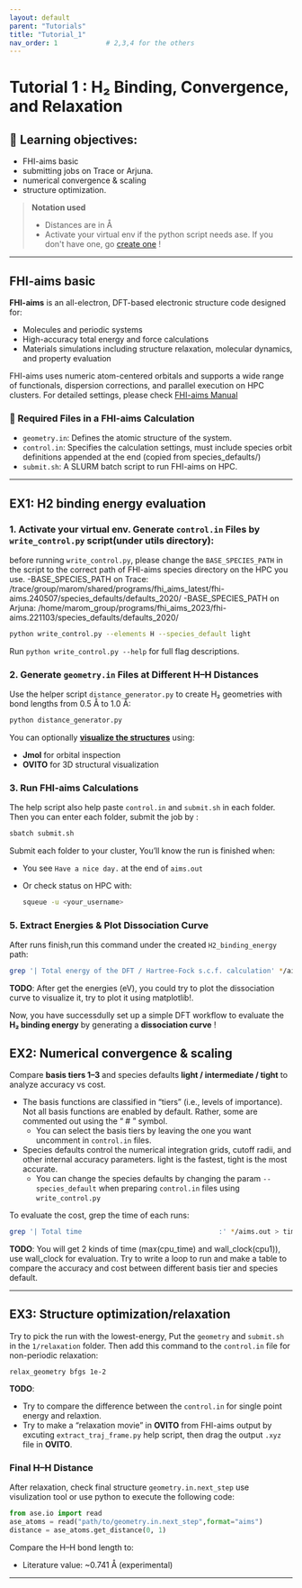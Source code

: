 ```yaml
---
layout: default
parent: "Tutorials"
title: "Tutorial_1"
nav_order: 1            # 2,3,4 for the others
---
```


# Tutorial 1 : H₂ Binding, Convergence, and Relaxation

## 📖 Learning objectives:
- FHI-aims basic
- submitting jobs on Trace or Arjuna.
- numerical convergence & scaling
- structure optimization.

> **Notation used**
> - Distances are in Å
> - Activate your virtual env if the python script needs ase. If you don't have one, go [create one](../../HPC%20Onboard/virtual_env) !

---
##  FHI-aims basic

**FHI-aims** is an all-electron, DFT-based electronic structure code designed for:
- Molecules and periodic systems
- High-accuracy total energy and force calculations
- Materials simulations including structure relaxation, molecular dynamics, and property evaluation

FHI-aims uses numeric atom-centered orbitals and supports a wide range of functionals, dispersion corrections, and parallel execution on HPC clusters.
For detailed settings, please check [FHI-aims Manual](chrome-extension://efaidnbmnnnibpcajpcglclefindmkaj/https://fhi-aims.org/uploads/documents/FHI-aims.221103_1.pdf)


### 📁 Required Files in a FHI-aims Calculation

- `geometry.in`: Defines the atomic structure of the system.
- `control.in`: Specifies the calculation settings, must include species orbit definitions appended at the end (copied from species_defaults/)
- `submit.sh`: A SLURM batch script to run FHI-aims on HPC.

---

## EX1: H2 binding energy evaluation
### 1. Activate your virtual env. Generate `control.in` Files by `write_control.py` script(under utils directory):

before running `write_control.py`, please change the `BASE_SPECIES_PATH` in the script to the correct path of FHI-aims species directory on the HPC you use.
-BASE_SPECIES_PATH on Trace: /trace/group/marom/shared/programs/fhi_aims_latest/fhi-aims.240507/species_defaults/defaults_2020/
-BASE_SPECIES_PATH on Arjuna: /home/marom_group/programs/fhi_aims_2023/fhi-aims.221103/species_defaults/defaults_2020/

  ```bash
  python write_control.py --elements H --species_default light
  ```
  Run ``python write_control.py --help`` for full flag descriptions.
### 2. Generate `geometry.in` Files at Different H–H Distances

Use the helper script `distance_generator.py` to create H₂ geometries with bond lengths from 0.5 Å to 1.0 Å:
  ```bash
  python distance_generator.py
  ```

You can optionally [**visualize the structures**](../../Utilities/) using:

* **Jmol** for orbital inspection
* **OVITO** for 3D structural visualization


### 3. Run FHI-aims Calculations
The help script also help paste `control.in` and `submit.sh` in each folder. Then you can enter each folder, submit the job by :
  ```bash 
  sbatch submit.sh
  ```

Submit each folder to your cluster, You’ll know the run is finished when:

* You see `Have a nice day.` at the end of `aims.out`
* Or check status on HPC with:

  ```bash
  squeue -u <your_username>
  ```

### 5. Extract Energies & Plot Dissociation Curve

After runs finish,run this command under the created `H2_binding_energy` path:

```bash
grep '| Total energy of the DFT / Hartree-Fock s.c.f. calculation' */aims.out > energies.txt
```
**TODO**: After get the energies (eV), you could try to plot the dissociation curve to visualize it, try to plot it using matplotlib!.

Now, you have successdully set up a simple DFT workflow to evaluate the **H₂ binding energy** by generating a **dissociation curve** !

## EX2:  Numerical convergence & scaling

Compare **basis tiers 1–3** and species defaults **light / intermediate / tight** to analyze accuracy vs cost.
- The basis functions are classified in “tiers” (i.e., levels of importance). Not all basis functions are enabled by default. Rather, some are commented out using the “ # ” symbol. 
  - You can select the basis tiers by leaving the one you want uncomment in `control.in` files.
- Species defaults control the numerical integration grids, cutoff radii, and other internal accuracy parameters. light is the fastest, tight is the most accurate.
  - You can change the species defaults by changing the param `--species_default` when preparing `control.in` files using `write_control.py`

To evaluate the cost, grep the time of each runs:
  ```bash
  grep '| Total time                                  :' */aims.out > times.txt
  ```
**TODO**: You will get 2 kinds of time (max(cpu_time) and wall_clock(cpu1)), use wall_clock for evaluation. Try to write a loop to run and make a table to compare the accuracy and cost between different basis tier and species default.

---

## EX3: Structure optimization/relaxation

Try to pick the run with the lowest-energy, Put the `geometry` and `submit.sh` in the `1/relaxation` folder. Then add this command to the `control.in` file for non-periodic relaxation: 
  ```text
  relax_geometry bfgs 1e-2
  ```
**TODO**:
- Try to compare the difference between the `control.in` for single point energy and relaxtion.
- Try to make a “relaxation movie” in **OVITO** from FHI-aims output by excuting `extract_traj_frame.py` help script, then drag the output `.xyz` file in **OVITO**.

### Final H–H Distance

After relaxation, check final structure `geometry.in.next_step` use visulization tool or use python to execute the following code:
```python
from ase.io import read
ase_atoms = read("path/to/geometry.in.next_step",format="aims")
distance = ase_atoms.get_distance(0, 1)
```

Compare the H–H bond length to:
* Literature value: \~0.741 Å (experimental)

---


